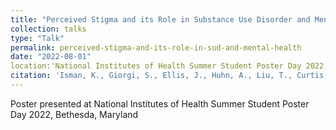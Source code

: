 ```yaml
---
title: "Perceived Stigma and its Role in Substance Use Disorder and Mental Health Outcomes"
collection: talks
type: "Talk"
permalink: perceived-stigma-and-its-role-in-sud-and-mental-health
date: "2022-08-01"
location:'National Institutes of Health Summer Student Poster Day 2022, Bethesda, Maryland'
citation: 'Isman, K., Giorgi, S., Ellis, J., Huhn, A., Liu, T., Curtis, B. (2024). &quot;Perceived Stigma and its Role in Substance Use Disorder and Mental Health Outcomes&quot'
---
```


Poster presented at National Institutes of Health Summer Student Poster Day 2022, Bethesda, Maryland
